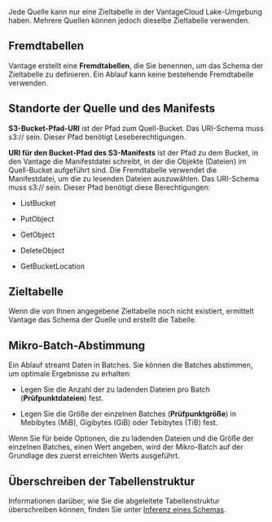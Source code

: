 Jede Quelle kann nur eine Zieltabelle in der VantageCloud Lake-Umgebung haben. Mehrere Quellen können jedoch dieselbe Zieltabelle verwenden.

Fremdtabellen
-------------

Vantage erstellt eine **Fremdtabellen**, die Sie benennen, um das Schema der Zieltabelle zu definieren. Ein Ablauf kann keine bestehende Fremdtabelle verwenden.

Standorte der Quelle und des Manifests
--------------------------------------

**S3-Bucket-Pfad-URI** ist der Pfad zum Quell-Bucket. Das URI-Schema muss s3:// sein. Dieser Pfad benötigt Leseberechtigungen.

**URI für den Bucket-Pfad des S3-Manifests** ist der Pfad zu dem Bucket, in den Vantage die Manifestdatei schreibt, in der die Objekte (Dateien) im Quell-Bucket aufgeführt sind. Die Fremdtabelle verwendet die Manifestdatei, um die zu lesenden Dateien auszuwählen. Das URI-Schema muss s3:// sein. Dieser Pfad benötigt diese Berechtigungen:

-   ListBucket

-   PutObject

-   GetObject

-   DeleteObject

-   GetBucketLocation

Zieltabelle
-----------

Wenn die von Ihnen angegebene Zieltabelle noch nicht existiert, ermittelt Vantage das Schema der Quelle und erstellt die Tabelle.

Mikro-Batch-Abstimmung
----------------------

Ein Ablauf streamt Daten in Batches. Sie können die Batches abstimmen, um optimale Ergebnisse zu erhalten:

-   Legen Sie die Anzahl der zu ladenden Dateien pro Batch (**Prüfpunktdateien**) fest.

-   Legen Sie die Größe der einzelnen Batches (**Prüfpunktgröße**) in Mebibytes (MiB), Gigibytes (GiB) oder Tebibytes (TiB) fest.

Wenn Sie für beide Optionen, die zu ladenden Dateien und die Größe der einzelnen Batches, einen Wert angeben, wird der Mikro-Batch auf der Grundlage des zuerst erreichten Werts ausgeführt.

Überschreiben der Tabellenstruktur
----------------------------------

Informationen darüber, wie Sie die abgeleitete Tabellenstruktur überschreiben können, finden Sie unter [Inferenz eines Schemas](https://docs.teradata.com/access/sources/dita/topic?dita:mapPath=phg1621910019905.ditamap&dita:ditavalPath=pny1626732985837.ditaval&dita:topicPath=sjj1675696645017.dita).
